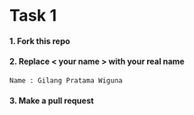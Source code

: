 # Task 1

#### 1. Fork this repo

#### 2. Replace < your name > with your real name

```
Name : Gilang Pratama Wiguna  
```

#### 3. Make a pull request
